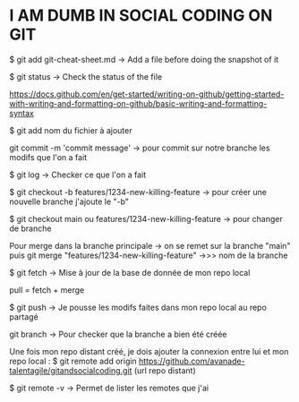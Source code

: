 # I AM DUMB IN SOCIAL CODING ON GIT

$ git add git-cheat-sheet.md -> Add a file before doing the snapshot of it

$ git status -> Check the status of the file

https://docs.github.com/en/get-started/writing-on-github/getting-started-with-writing-and-formatting-on-github/basic-writing-and-formatting-syntax

$ git add nom du fichier à ajouter 

git commit -m 'commit message' -> pour commit sur notre branche les modifs que l'on a fait

$ git log -> Checker ce que l'on a fait

$ git checkout -b features/1234-new-killing-feature -> pour créer une nouvelle branche j'ajoute le "-b"

$ git checkout main ou features/1234-new-killing-feature -> pour changer de branche

Pour merge dans la branche principale -> on se remet sur la branche "main" puis git merge "features/1234-new-killing-feature" ->>> nom de la branche 

$ git fetch -> Mise à jour de la base de donnée de mon repo local

pull = fetch + merge

$ git push -> Je pousse les modifs faites dans mon repo local au repo partagé

git branch -> Pour checker que la branche a bien été créée

Une fois mon repo distant créé, je dois ajouter la connexion entre lui et mon repo local : $ git remote add origin https://github.com/avanade-talentagile/gitandsocialcoding.git (url repo distant)

$ git remote -v -> Permet de lister les remotes que j'ai 